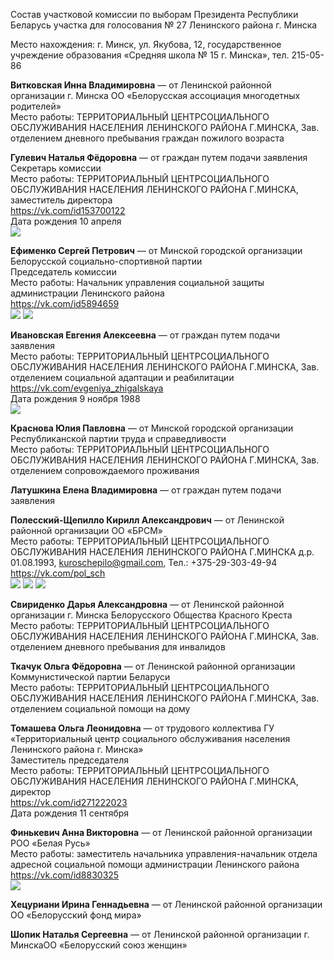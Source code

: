 Состав участковой комиссии по выборам Президента Республики Беларусь участка для голосования № 27 Ленинского района г. Минска

Место нахождения: г. Минск, ул. Якубова, 12, государственное учреждение образования «Средняя школа № 15 г. Минска», тел. 215-05-86

**Витковская Инна Владимировна** — от Ленинской районной организации г. Минска ОО «Белорусская ассоциация многодетных родителей»  
Место работы: ТЕРРИТОРИАЛЬНЫЙ ЦЕНТРСОЦИАЛЬНОГО ОБСЛУЖИВАНИЯ НАСЕЛЕНИЯ ЛЕНИНСКОГО РАЙОНА Г.МИНСКА, Зав. отделением дневного пребывания граждан пожилого возраста

**Гулевич Наталья Фёдоровна** — от граждан путем подачи заявления  
Секретарь комиссии  
Место работы: ТЕРРИТОРИАЛЬНЫЙ ЦЕНТРСОЦИАЛЬНОГО ОБСЛУЖИВАНИЯ НАСЕЛЕНИЯ ЛЕНИНСКОГО РАЙОНА Г.МИНСКА, заместитель директора  
https://vk.com/id153700122  
Дата рождения 10 апреля  
![](07-002-0027_02.jpg)

**Ефименко Сергей Петрович** — от Минской городской организации Белорусской социально-спортивной партии  
Председатель комиссии  
Место работы: Начальник управления социальной защиты администрации Ленинского района  
https://vk.com/id5894659  
![](07-002-0027_03.jpg) ![](07-002-0027_03-2.png)

**Ивановская Евгения Алексеевна** — от граждан путем подачи заявления  
Место работы: ТЕРРИТОРИАЛЬНЫЙ ЦЕНТРСОЦИАЛЬНОГО ОБСЛУЖИВАНИЯ НАСЕЛЕНИЯ ЛЕНИНСКОГО РАЙОНА Г.МИНСКА, Зав. отделением социальной адаптации и реабилитации  
https://vk.com/evgeniya_zhigalskaya  
Дата рождения 9 ноября 1988  
![](07-002-0027_04.jpg)

**Краснова Юлия Павловна** — от Минской городской организации Республиканской партии труда и справедливости  
Место работы: ТЕРРИТОРИАЛЬНЫЙ ЦЕНТРСОЦИАЛЬНОГО ОБСЛУЖИВАНИЯ НАСЕЛЕНИЯ ЛЕНИНСКОГО РАЙОНА Г.МИНСКА, Зав. отделением сопровождаемого проживания

**Латушкина Елена Владимировна** — от граждан путем подачи заявления

**Полесский-Щепилло Кирилл Александрович** — от Ленинской районной организации ОО «БРСМ»  
Место работы: ТЕРРИТОРИАЛЬНЫЙ ЦЕНТРСОЦИАЛЬНОГО ОБСЛУЖИВАНИЯ НАСЕЛЕНИЯ ЛЕНИНСКОГО РАЙОНА Г.МИНСКА
д.р. 01.08.1993, kuroschepilo@gmail.com, Тел.: +375-29-303-49-94  
https://vk.com/pol_sch  
![](07-002-0027_07.jpg) ![](07-002-0027_07-2.jpg) ![](07-002-0027_07-3.jpg)

**Свириденко Дарья Александровна** — от Ленинской районной организации г. Минска Белорусского Общества Красного Креста  
Место работы: ТЕРРИТОРИАЛЬНЫЙ ЦЕНТРСОЦИАЛЬНОГО ОБСЛУЖИВАНИЯ НАСЕЛЕНИЯ ЛЕНИНСКОГО РАЙОНА Г.МИНСКА, Зав. отделением дневного пребывания для инвалидов

**Ткачук Ольга Фёдоровна** — от Ленинской районной организации Коммунистической партии Беларуси  
Место работы: ТЕРРИТОРИАЛЬНЫЙ ЦЕНТРСОЦИАЛЬНОГО ОБСЛУЖИВАНИЯ НАСЕЛЕНИЯ ЛЕНИНСКОГО РАЙОНА Г.МИНСКА, Зав. отделением социальной помощи на дому

**Томашева Ольга Леонидовна** — от трудового коллектива ГУ «Территориальный центр социального обслуживания населения Ленинского района г. Минска»  
Заместитель председателя  
Место работы: ТЕРРИТОРИАЛЬНЫЙ ЦЕНТРСОЦИАЛЬНОГО ОБСЛУЖИВАНИЯ НАСЕЛЕНИЯ ЛЕНИНСКОГО РАЙОНА Г.МИНСКА, директор  
https://vk.com/id271222023  
Дата рождения 11 сентября

**Финькевич Анна Викторовна** — от Ленинской районной организации РОО «Белая Русь»  
Место работы: заместитель начальника управления-начальник отдела адресной социальной помощи администрации Ленинского района  
https://vk.com/id8830325  
![](07-002-0027_11.jpg)

**Хецуриани Ирина Геннадьевна** — от Ленинской районной организации ОО «Белорусский фонд мира»

**Шопик Наталья Сергеевна** — от Ленинской районной организации г. МинскаОО «Белорусский союз женщин»
